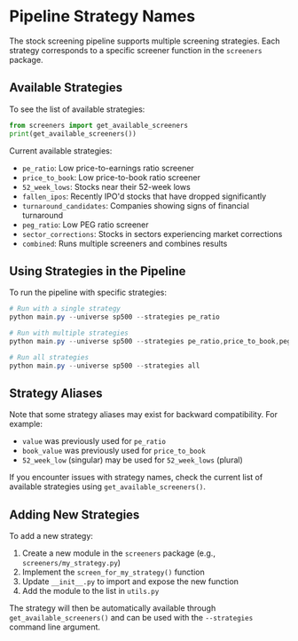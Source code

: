 # Pipeline Strategy Names

The stock screening pipeline supports multiple screening strategies. Each strategy corresponds to a specific screener function in the `screeners` package.

## Available Strategies

To see the list of available strategies:

```python
from screeners import get_available_screeners
print(get_available_screeners())
```

Current available strategies:

- `pe_ratio`: Low price-to-earnings ratio screener
- `price_to_book`: Low price-to-book ratio screener
- `52_week_lows`: Stocks near their 52-week lows
- `fallen_ipos`: Recently IPO'd stocks that have dropped significantly
- `turnaround_candidates`: Companies showing signs of financial turnaround
- `peg_ratio`: Low PEG ratio screener
- `sector_corrections`: Stocks in sectors experiencing market corrections
- `combined`: Runs multiple screeners and combines results

## Using Strategies in the Pipeline

To run the pipeline with specific strategies:

```powershell
# Run with a single strategy
python main.py --universe sp500 --strategies pe_ratio

# Run with multiple strategies
python main.py --universe sp500 --strategies pe_ratio,price_to_book,peg_ratio

# Run all strategies
python main.py --universe sp500 --strategies all
```

## Strategy Aliases

Note that some strategy aliases may exist for backward compatibility. For example:

- `value` was previously used for `pe_ratio`
- `book_value` was previously used for `price_to_book`
- `52_week_low` (singular) may be used for `52_week_lows` (plural)

If you encounter issues with strategy names, check the current list of available strategies using `get_available_screeners()`.

## Adding New Strategies

To add a new strategy:

1. Create a new module in the `screeners` package (e.g., `screeners/my_strategy.py`)
2. Implement the `screen_for_my_strategy()` function
3. Update `__init__.py` to import and expose the new function
4. Add the module to the list in `utils.py`

The strategy will then be automatically available through `get_available_screeners()` and can be used with the `--strategies` command line argument.
